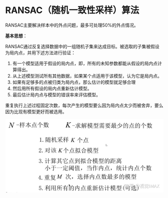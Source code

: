 # RANSAC（随机一致性采样）算法

RANSAC主要解决样本中的外点问题，最多可处理50%的外点情况。

**基本思想**：

RANSAC通过反复选择数据中的一组随机子集来达成目标。被选取的子集被假设为局内点，并用下述方法进行验证：

1. 有一个模型适用于假设的局内点，即，所有的未知参数都能从假设的局内点计算得出。
2. 从上述模型测试所有其他数据，如果某个点适用于该模型，认为它是局内点。
3. 如果有足够多的点被归类为局内点，那么估计的模型就足够合理
4. 然后用所有假设的局内点重新估计模型。
5. 最后估计局内点与模型的错误率来评估模型。

重复执行上述过程固定次数，每次产生的模型要么因为局内点太少而被舍弃，要么因为比现有模型更好而被选用。

![RANSAC](./img/RANSAC.jpg)

